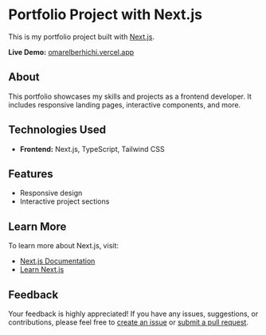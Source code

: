 # Portfolio Project with Next.js

This is my portfolio project built with [Next.js](https://nextjs.org/).

**Live Demo:** [omarelberhichi.vercel.app](https://omarelberhichi.vercel.app)

## About

This portfolio showcases my skills and projects as a frontend developer. It includes responsive landing pages, interactive components, and more.

## Technologies Used

- **Frontend:** Next.js, TypeScript, Tailwind CSS

## Features

- Responsive design
- Interactive project sections

## Learn More

To learn more about Next.js, visit:

- [Next.js Documentation](https://nextjs.org/docs)
- [Learn Next.js](https://nextjs.org/learn)

## Feedback

Your feedback is highly appreciated! If you have any issues, suggestions, or contributions, please feel free to [create an issue](https://github.com/<your-repo>/issues) or [submit a pull request](https://github.com/<your-repo>/pulls).
